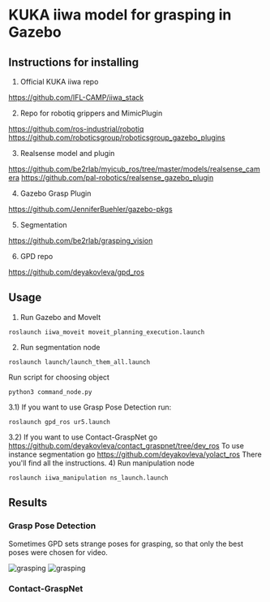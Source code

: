 # KUKA iiwa model for grasping in Gazebo

## Instructions for installing
1) Official KUKA iiwa repo

https://github.com/IFL-CAMP/iiwa_stack

2) Repo for robotiq grippers and MimicPlugin

https://github.com/ros-industrial/robotiq
https://github.com/roboticsgroup/roboticsgroup_gazebo_plugins

3) Realsense model and plugin

https://github.com/be2rlab/myicub_ros/tree/master/models/realsense_camera
https://github.com/pal-robotics/realsense_gazebo_plugin

4) Gazebo Grasp Plugin

https://github.com/JenniferBuehler/gazebo-pkgs

5) Segmentation

https://github.com/be2rlab/grasping_vision

6) GPD repo 

https://github.com/deyakovleva/gpd_ros

## Usage

1) Run Gazebo and MoveIt
```
roslaunch iiwa_moveit moveit_planning_execution.launch
```
2) Run segmentation node
```
roslaunch launch/launch_them_all.launch
```
Run script for choosing object
```
python3 command_node.py
```
3.1) If you want to use Grasp Pose Detection run:
```
roslaunch gpd_ros ur5.launch
```
3.2) If you want to use Contact-GraspNet go https://github.com/deyakovleva/contact_graspnet/tree/dev_ros
To use instance segmentation go https://github.com/deyakovleva/yolact_ros
There you'll find all the instructions.
4) Run manipulation node
```
roslaunch iiwa_manipulation ns_launch.launch
```
## Results

### Grasp Pose Detection
Sometimes GPD sets strange poses for grasping, so that only the best poses were chosen for video.

![grasping](src/iiwa_stack/results/box.gif)
![grasping](src/iiwa_stack/results/coke.gif)

### Contact-GraspNet
